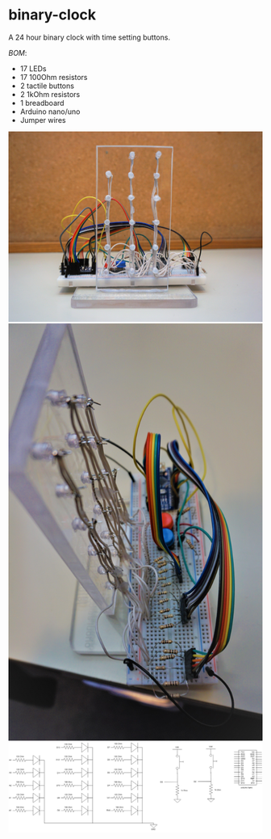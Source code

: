 # binary-clock
A 24 hour binary clock with time setting buttons.

*BOM*:
* 17 LEDs
* 17 100Ohm resistors
* 2 tactile buttons
* 2 1kOhm resistors
* 1 breadboard
* Arduino nano/uno
* Jumper wires

![alt text](https://github.com/Rchana/binary-clock/blob/master/pics/front-view.jpg "Finished design")
![alt text](https://github.com/Rchana/binary-clock/blob/master/pics/circuit.jpg "Finished design (back)")
![alt text](https://github.com/Rchana/binary-clock/blob/master/pics/schematic.jpg "Schematic")
